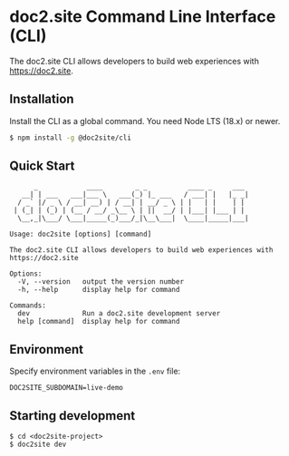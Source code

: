# doc2.site Command Line Interface (CLI)

The doc2.site CLI allows developers to build web experiences with <https://doc2.site>.

## Installation

Install the CLI as a global command. You need Node LTS (18.x) or newer.

```bash
$ npm install -g @doc2site/cli
```

## Quick Start

```
      _            ____        _ _          ____ _     ___
   __| | ___   ___|___ \   ___(_) |_ ___   / ___| |   |_ _|
  / _` |/ _ \ / __| __) | / __| | __/ _ \ | |   | |    | |
 | (_| | (_) | (__ / __/ _\__ \ | ||  __/ | |___| |___ | |
  \__,_|\___/ \___|_____(_)___/_|\__\___|  \____|_____|___|

Usage: doc2site [options] [command]

The doc2.site CLI allows developers to build web experiences with https://doc2.site

Options:
  -V, --version   output the version number
  -h, --help      display help for command

Commands:
  dev             Run a doc2.site development server
  help [command]  display help for command

```

## Environment

Specify environment variables in the <doc2site-project> `.env` file:

```dotenv
DOC2SITE_SUBDOMAIN=live-demo
```

## Starting development

```
$ cd <doc2site-project>
$ doc2site dev
```

